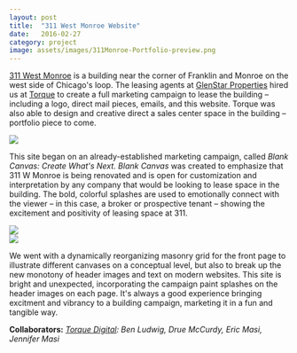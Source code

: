 ```yaml
---
layout: post
title:  "311 West Monroe Website"
date:   2016-02-27
category: project
image: assets/images/311Monroe-Portfolio-preview.png
---
```


[311 West Monroe](http://311wmonroe.com) is a building near the corner of Franklin and Monroe on the west side of Chicago's loop. The leasing agents at [GlenStar Properties](http://glenstar.com/) hired us at [Torque](http://torque.digital) to create a full marketing campaign to lease the building – including a logo, direct mail pieces, emails, and this website. Torque was also able to design and creative direct a sales center space in the building – portfolio piece to come. 

<div class="row">
<img src="{{ site.baseurl }}/assets/images/311Monroe-Portfolio-01.png" class="img-responsive">
</div>

This site began on an already-established marketing campaign, called *Blank Canvas: Create What's Next.* *Blank Canvas* was created to emphasize that 311 W Monroe is being renovated and is open for customization and interpretation by any company that would be looking to lease space in the building. The bold, colorful splashes are used to emotionally connect with the viewer – in this case, a broker or prospective tenant – showing the excitement and positivity of leasing space at 311. 

<div class="row">
<div class="col-sm-6 col-md-6 col-lg-6">
<img src="{{ site.baseurl }}/assets/images/311Monroe-Portfolio-02.png" class="img-responsive">
</div>

<div class="col-sm-6 col-md-6 col-lg-6">
<img src="{{ site.baseurl }}/assets/images/311Monroe-Portfolio-03.png" class="img-responsive">
</div>
</div>

We went with a dynamically reorganizing masonry grid for the front page to illustrate different canvases on a conceptual level, but also to break up the new monotony of header images and text on modern websites. This site is bright and unexpected, incorporating the campaign paint splashes on the header images on each page. It's always a good experience bringing excitment and vibrancy to a building campaign, marketing it in a fun and tangible way.


**Collaborators:** *[Torque Digital](http://torque.digital): Ben Ludwig, Drue McCurdy, Eric Masi, Jennifer Masi*